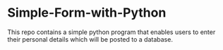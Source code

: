 # Simple-Form-with-Python
This repo contains a simple python program that enables users to enter their personal details which will be posted to a database.
